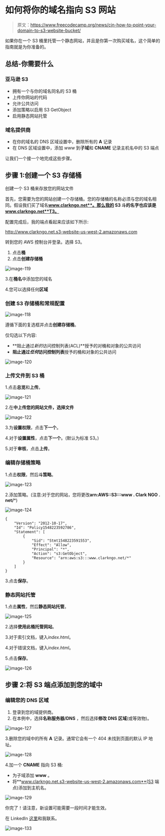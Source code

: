 # 如何将你的域名指向 S3 网站

> 原文：<https://www.freecodecamp.org/news/cjn-how-to-point-your-domain-to-s3-website-bucket/>

如果你在一个 S3 桶里托管一个静态网站，并且是你第一次购买域名，这个简单的指南就是为你准备的。

## 总结-你需要什么

### 亚马逊 S3

*   拥有一个与你的域名同名的 S3 桶
*   上传你网站的代码
*   允许公共访问
*   添加策略以启用 S3 GetObject
*   启用静态网站托管

### 域名提供商

*   在你的域名的 DNS 区域设置中，删除所有的 **A** 记录
*   在 DNS 区域设置中，添加 *www* 到**子域**和 **CNAME** 记录主机名中的 S3 端点

让我们一个接一个地完成这些步骤。

## 步骤 1:创建一个 S3 存储桶

创建一个 S3 桶来存放您的网站文件

首先，您需要为您的网站创建一个存储桶。您的存储桶的名称必须与您的域名相同。假设我们买了域名**www.clarkngo.net**。那么我的 S3 斗的名字也应该是 www.clarkngo.net**T3。**

配置完成后，我的端点看起来应该如下所示:

http://www.clarkngo.net.s3-website-us-west-2.amazonaws.com

转到您的 AWS 控制台并登录。选择 S3。

1.  点击**桶**
2.  点击**创建存储桶**

![image-119](img/becea41ea321484bb9bea1cde624bf1b.png)

3.在**桶名**中添加您的域名

4.您可以选择任何**区域**

### 创建 S3 存储桶和常规配置

![image-118](img/4cf3360c9cd025085c4fffa87a8cef62.png)

遵循下面的复选框并点击**创建存储桶**。

仅勾选以下内容:

*   **阻止通过*新的*访问控制列表(ACL)**授予的对桶和对象的公共访问
*   **阻止通过*任何*访问控制列表**授予的桶和对象的公共访问

![image-120](img/67ac15e85c6febd95ea7b01acda99dfc.png)

### 上传文件到 S3 桶

1.点击**总览**和**上传**。

![image-121](img/127bdb6e6d1b2f6da822a6aae498173b.png)

2.在**中上传您的网站文件，选择文件**

![image-122](img/56ab74e85b5b254f560118501069e17d.png)

3.为**设置权限**，点击**下一个**。

4.对于**设置属性**，点击**下一个**。(默认为标准 S3。)

5.对于**审核**，点击**上传**。

### 编辑存储桶策略

1.点击**权限**，然后**斗策略**。

![image-123](img/a0a98a4bf3fc212dcf24befa09ae6137.png)

2.添加策略。(注意:对于您的网站，您将更改**arn:AWS::S3:::www . Clark NGO . net/***)

![image-124](img/e63a7e2ef9063e347bfb07211ba22d09.png)

```
{
    "Version": "2012-10-17",
    "Id": "Policy1548223592786",
    "Statement": [
        {
            "Sid": "Stmt1548223591553",
            "Effect": "Allow",
            "Principal": "*",
            "Action": "s3:GetObject",
            "Resource": "arn:aws:s3:::www.clarkngo.net/*"
        }
    ]
}
```

3.点击**保存**。

### 静态网站托管

1.点击**属性**，然后**静态网站托管**。

![image-125](img/049e8ccbbe4b7d25b57f7dfd914e1374.png)

2.选择**使用此桶托管网站**。

3.对于索引文档，键入*index.html*。

4.对于错误文档，键入*index.html*。

5.点击**保存**。

![image-126](img/882d4d0a18392dc5d8cc1fb617929771.png)

## 步骤 2:将 S3 端点添加到您的域中

### 编辑您的 DNS 区域

1.  登录到您的域提供商。
2.  在本例中，选择**名称服务器/DNS** ，然后选择**修改 DNS 区域**(或等效物)。

![image-127](img/a8144d91902ffa4afc0a0f0a1adbd601.png)

3.删除您的域中的所有 **A** 记录。通常它会有一个 404 未找到页面的默认 IP 地址。

![image-128](img/c8c1a0128d8daca2a4bd3866bb6c2c93.png)

4.加一个 **CNAME** 指向 S3 桶:

*   为子域添加 **www** 。
*   将**www.clarkngo.net.s3-website-us-west-2.amazonaws.com**(S3 端点)添加到主机名。

![image-129](img/5fdebf9316ad8a47caaf29371d87045a.png)

你完了！请注意，新设置可能需要一段时间才能生效。

在 LinkedIn [这里](https://www.linkedin.com/in/clarkngo/)和我联系。

![image-133](img/6a48e95f043d2643b0887d07a43febc1.png)